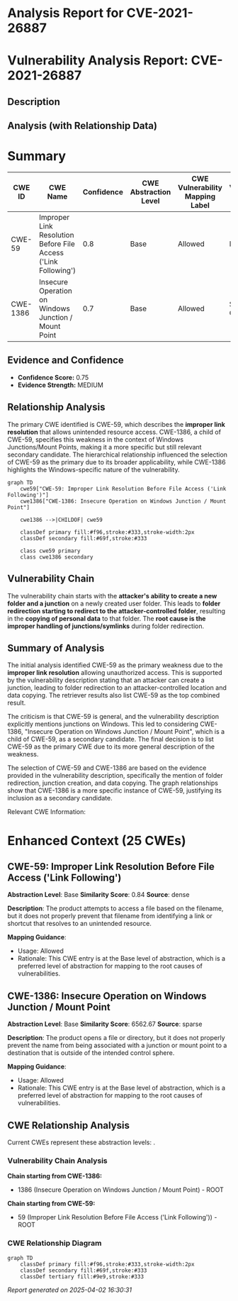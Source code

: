 # Analysis Report for CVE-2021-26887

# Vulnerability Analysis Report: CVE-2021-26887

## Description



## Analysis (with Relationship Data)

# Summary
| CWE ID | CWE Name | Confidence | CWE Abstraction Level | CWE Vulnerability Mapping Label | CWE-Vulnerability Mapping Notes |
|---|---|---|---|---|---|
| CWE-59 | Improper Link Resolution Before File Access ('Link Following') | 0.8 | Base | Allowed | Primary CWE |
| CWE-1386 | Insecure Operation on Windows Junction / Mount Point | 0.7 | Base | Allowed | Secondary Candidate |

## Evidence and Confidence

*   **Confidence Score:** 0.75
*   **Evidence Strength:** MEDIUM

## Relationship Analysis
The primary CWE identified is CWE-59, which describes the **improper link resolution** that allows unintended resource access. CWE-1386, a child of CWE-59, specifies this weakness in the context of Windows Junctions/Mount Points, making it a more specific but still relevant secondary candidate. The hierarchical relationship influenced the selection of CWE-59 as the primary due to its broader applicability, while CWE-1386 highlights the Windows-specific nature of the vulnerability.

```mermaid
graph TD
    cwe59["CWE-59: Improper Link Resolution Before File Access ('Link Following')"]
    cwe1386["CWE-1386: Insecure Operation on Windows Junction / Mount Point"]

    cwe1386 -->|CHILDOF| cwe59

    classDef primary fill:#f96,stroke:#333,stroke-width:2px
    classDef secondary fill:#69f,stroke:#333
    
    class cwe59 primary
    class cwe1386 secondary
```

## Vulnerability Chain
The vulnerability chain starts with the **attacker's ability to create a new folder and a junction** on a newly created user folder. This leads to **folder redirection starting to redirect to the attacker-controlled folder**, resulting in the **copying of personal data** to that folder. The **root cause is the improper handling of junctions/symlinks** during folder redirection.

## Summary of Analysis
The initial analysis identified CWE-59 as the primary weakness due to the **improper link resolution** allowing unauthorized access. This is supported by the vulnerability description stating that an attacker can create a junction, leading to folder redirection to an attacker-controlled location and data copying. The retriever results also list CWE-59 as the top combined result.

The criticism is that CWE-59 is general, and the vulnerability description explicitly mentions junctions on Windows. This led to considering CWE-1386, "Insecure Operation on Windows Junction / Mount Point", which is a child of CWE-59, as a secondary candidate. The final decision is to list CWE-59 as the primary CWE due to its more general description of the weakness.

The selection of CWE-59 and CWE-1386 are based on the evidence provided in the vulnerability description, specifically the mention of folder redirection, junction creation, and data copying. The graph relationships show that CWE-1386 is a more specific instance of CWE-59, justifying its inclusion as a secondary candidate.

Relevant CWE Information:

# Enhanced Context (25 CWEs)

## CWE-59: Improper Link Resolution Before File Access ('Link Following')
**Abstraction Level**: Base
**Similarity Score**: 0.84
**Source**: dense

**Description**:
The product attempts to access a file based on the filename, but it does not properly prevent that filename from identifying a link or shortcut that resolves to an unintended resource.

**Mapping Guidance**:
- Usage: Allowed
- Rationale: This CWE entry is at the Base level of abstraction, which is a preferred level of abstraction for mapping to the root causes of vulnerabilities.

## CWE-1386: Insecure Operation on Windows Junction / Mount Point
**Abstraction Level**: Base
**Similarity Score**: 6562.67
**Source**: sparse

**Description**:
The product opens a file or directory, but it does not properly prevent the name from being associated with a junction or mount point to a destination that is outside of the intended control sphere.

**Mapping Guidance**:
- Usage: Allowed
- Rationale: This CWE entry is at the Base level of abstraction, which is a preferred level of abstraction for mapping to the root causes of vulnerabilities.


## CWE Relationship Analysis

Current CWEs represent these abstraction levels: .


### Vulnerability Chain Analysis

**Chain starting from CWE-1386:**
- 1386 (Insecure Operation on Windows Junction / Mount Point) - ROOT


**Chain starting from CWE-59:**
- 59 (Improper Link Resolution Before File Access ('Link Following')) - ROOT



### CWE Relationship Diagram

```mermaid
graph TD
    classDef primary fill:#f96,stroke:#333,stroke-width:2px
    classDef secondary fill:#69f,stroke:#333
    classDef tertiary fill:#9e9,stroke:#333
```



*Report generated on 2025-04-02 16:30:31*
